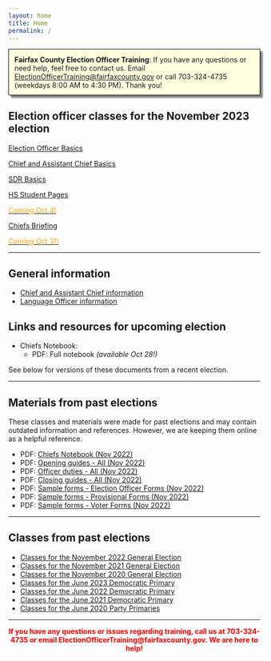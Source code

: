 ```yaml
---
layout: home
title: Home
permalink: /
---
```


<div class="homepage-intro animate__animated animate__pulse" style="margin:1em auto; display:none;">
    Welcome to the Election Officer Training website!
</div>

<p style="
    background: lightyellow;
    padding: 0.8em;
    box-shadow: 5px 5px 3px grey;
    border-radius: 1px;
    border: 1px solid black;
    margin-bottom: 2em;
"><strong>Fairfax County Election Officer Training</strong>: If you have any questions or need help, feel free to contact us. Email <a href="mailto:ElectionOfficerTraining@fairfaxcounty.gov">ElectionOfficerTraining@fairfaxcounty.gov</a> or call 703-324-4735 (weekdays 8:00 AM to 4:30 PM). Thank you!</p>

## Election officer classes for the November 2023 election

<div class="cards">

  <div class="card">
    <a href="/nov-2023/eo-basics/" target="_blank">
      <div class="card-image-container">
        <div class="card-image" style="background-image: url('{{ site.url }}{{ site.baseurl }}/assets/img/new-eos.png')"></div>
      </div>
      <div class="card-text">
        <p>Election Officer Basics</p>
        <p class="card-coming-soon" style="color:orange;"></p>
      </div>
    </a>
  </div>



  <div class="card">
    <a href="/nov-2023/chief-basics/">
      <div class="card-image-container">
        <div class="card-image" style="background-image: url('{{ site.url }}{{ site.baseurl }}/assets/img/what-ifs.png')"></div>
      </div>
      <div class="card-text">
        <p>Chief and Assistant Chief Basics</p>
        <p class="card-coming-soon" style="color:orange;"></p>
      </div>
    </a>
  </div>


  <div class="card">
    <a href="/nov-2023/sdr-basics/" target="_blank">
      <div class="card-image-container">
        <div class="card-image" style="background-image: url('{{ site.url }}{{ site.baseurl }}/assets/img/sdr-pic.png')"></div>
      </div>
      <div class="card-text">
        <p>SDR Basics</p>
        <p class="card-coming-soon" style="color:orange;"></p>
      </div>
    </a>
  </div>


  <div class="card">
    <a href="/nov-2023/hs-page/">
      <div class="card-image-container">
        <div class="card-image" style="background-image: url('{{ site.url }}{{ site.baseurl }}/assets/img/high-school-pages-small.jpg')"></div>
      </div>
      <div class="card-text">
        <p>HS Student Pages</p>
        <p class="card-coming-soon" style="color:orange;">Coming Oct 4!</p>
      </div>
    </a>
  </div>


  <div class="card">
    <a href="/coming-soon/">
      <div class="card-image-container">
        <div class="card-image" style="background-image: url('{{ site.url }}{{ site.baseurl }}/assets/img/chiefs-briefing-small.jpg')"></div>
      </div>
      <div class="card-text">
        <p>Chiefs Briefing</p>
        <p class="card-coming-soon" style="color:orange;">Coming Oct 31!</p>
      </div>
    </a>
  </div>

</div>

<div></div>

---

## General information

* [Chief and Assistant Chief information](/chief-info)
* [Language Officer information](/language-officers)

## Links and resources for upcoming election

* Chiefs Notebook:
  - PDF: Full notebook *(available Oct 28!)*

See below for versions of these documents from a recent election.

---

## Materials from past elections

These classes and materials were made for past elections and may contain outdated information and references. However, we are keeping them online as a helpful reference.

* PDF: [Chiefs Notebook (Nov 2022)](/nov-2022/chiefs-notebook/)
* PDF: [Opening guides - All (Nov 2022)](/assets/docs/2022-11-guides-opening.pdf)
* PDF: [Officer duties - All (Nov 2022)](/assets/docs/2022-11-guides-day.pdf)
* PDF: [Closing guides - All (Nov 2022)](/assets/docs/2022-11-guides-closing.pdf)
* PDF: [Sample forms - Election Officer Forms (Nov 2022)](/assets/docs/2022-11-sample-eo-forms.pdf)
* PDF: [Sample forms - Provisional Forms (Nov 2022)](/assets/docs/2022-11-sample-provisional-forms.pdf)
* PDF: [Sample forms - Voter Forms (Nov 2022)](/assets/docs/2022-11-sample-voter-forms.pdf)

---

## Classes from past elections

- [Classes for the November 2022 General Election](/nov-2022)
- [Classes for the November 2021 General Election](/nov-2021)
- [Classes for the November 2020 General Election](/nov-2020)
- [Classes for the June 2023 Democratic Primary](/jun-2023)
- [Classes for the June 2022 Democratic Primary](/jun-2022)
- [Classes for the June 2021 Democratic Primary](/jun-2021)
- [Classes for the June 2020 Party Primaries](/jun-2020)

---

<p style="text-align: center; font-weight:bold;"><span style="color:#FF0000;">If you have any questions or issues regarding training, call us at 703-324-4735 or
 email ElectionOfficerTraining@fairfaxcounty.gov. We are here to help!</span></p>
